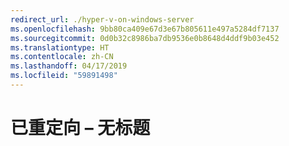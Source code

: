 ```yaml
---
redirect_url: ./hyper-v-on-windows-server
ms.openlocfilehash: 9bb80ca409e67d3e67b805611e497a5284df7137
ms.sourcegitcommit: 0d0b32c8986ba7db9536e0b8648d4ddf9b03e452
ms.translationtype: HT
ms.contentlocale: zh-CN
ms.lasthandoff: 04/17/2019
ms.locfileid: "59891498"
---
```

# <a name="redirected--no-title"></a>已重定向 – 无标题
